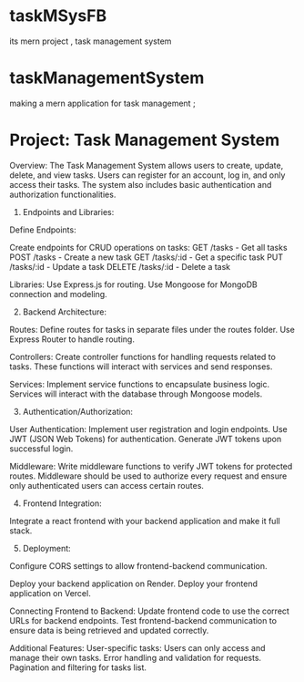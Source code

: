 # taskMSysFB
its mern project , task management system 


# taskManagementSystem
making a mern application for task management ;

# Project: Task Management System
Overview:
The Task Management System allows users to create, update, delete, and view tasks. Users can register for an account, log in, and only access their tasks. The system also includes basic authentication and authorization functionalities.

1. Endpoints and Libraries:

Define Endpoints:

Create endpoints for CRUD operations on tasks:
GET /tasks - Get all tasks
POST /tasks - Create a new task
GET /tasks/:id - Get a specific task
PUT /tasks/:id - Update a task
DELETE /tasks/:id - Delete a task

Libraries:
Use Express.js for routing.
Use Mongoose for MongoDB connection and modeling.

2. Backend Architecture:

Routes:
Define routes for tasks in separate files under the routes folder.
Use Express Router to handle routing.

Controllers:
Create controller functions for handling requests related to tasks.
These functions will interact with services and send responses.

Services:
Implement service functions to encapsulate business logic.
Services will interact with the database through Mongoose models.

3. Authentication/Authorization:

User Authentication:
Implement user registration and login endpoints.
Use JWT (JSON Web Tokens) for authentication.
Generate JWT tokens upon successful login.

Middleware:
Write middleware functions to verify JWT tokens for protected routes.
Middleware should be used to authorize every request and ensure only authenticated users can access certain routes.

4. Frontend Integration:

Integrate a react frontend with your backend application and make it full stack.

5. Deployment:

Configure CORS settings to allow frontend-backend communication.

Deploy your backend application on Render.
Deploy your frontend application on Vercel.

Connecting Frontend to Backend:
Update frontend code to use the correct URLs for backend endpoints.
Test frontend-backend communication to ensure data is being retrieved and updated correctly.

Additional Features:
User-specific tasks: Users can only access and manage their own tasks.
Error handling and validation for requests.
Pagination and filtering for tasks list.
